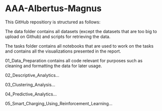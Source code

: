 # AAA-AIbertus-Magnus

This GitHub repositiory is structured as follows:

The data folder contains all datasets (except the datasets that are too big to upload on Github) and scripts for retrieving the data.

The tasks folder contains all notebooks that are used to work on the tasks and contains all the visualizations presented in the report.

01_Data_Preparation contains all code relevant for purposes such as cleaning and formatting the data for later usage.

02_Descriptive_Analytics...

03_Clustering_Analysis...

04_Predictive_Analytics...

05_Smart_Charging_Using_Reinforcement_Learning...
